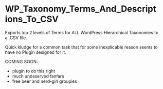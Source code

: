 WP_Taxonomy_Terms_And_Descriptions_To_CSV
==================

Exports top 2 levels of Terms for ALL WordPress Hierarchical Taxonomies to a .CSV file.

Quick kludge for a common task that for some inexplicable reason seems to have no Plugin designed for it.

COMING SOON:
- plugin to do this right
- much undeserved fanfare
- free beer and nerd-girl groupies
